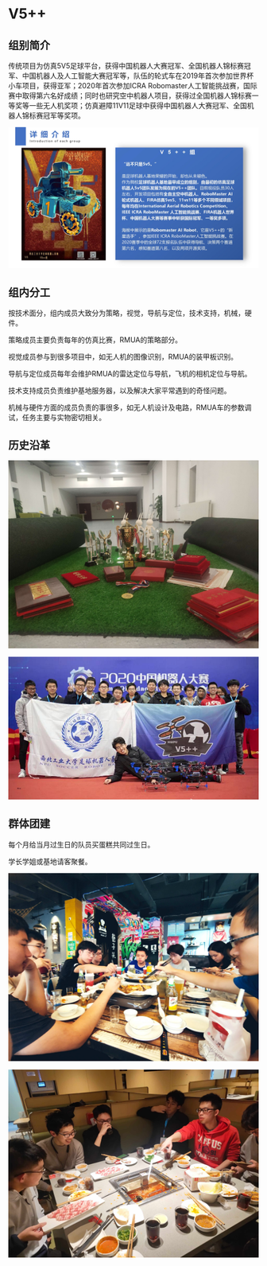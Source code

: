 # V5++

## 组别简介

​	传统项目为仿真5V5足球平台，获得中国机器人大赛冠军、全国机器人锦标赛冠军、中国机器人及人工智能大赛冠军等，队伍的轮式车在2019年首次参加世界杯小车项目，获得亚军；2020年首次参加ICRA Robomaster人工智能挑战赛，国际赛中取得第六名好成绩；同时也研究空中机器人项目，获得过全国机器人锦标赛一等奖等一些无人机奖项；仿真避障11V11足球中获得中国机器人大赛冠军、全国机器人锦标赛冠军等奖项。

![V5++](../../resource/questions/V5++-introduction.jpg)

## 组内分工

按技术面分，组内成员大致分为策略，视觉，导航与定位，技术支持，机械，硬件。

策略成员主要负责每年的仿真比赛，RMUA的策略部分。

视觉成员参与到很多项目中，如无人机的图像识别，RMUA的装甲板识别。

导航与定位成员每年会维护RMUA的雷达定位与导航，飞机的相机定位与导航。

技术支持成员负责维护基地服务器，以及解决大家平常遇到的奇怪问题。

机械与硬件方面的成员负责的事很多，如无人机设计及电路，RMUA车的参数调试，任务主要与实物密切相关。

## 历史沿革

![累积的奖项](../../resource/aboutus/prize.jpg)

![2020中国机器人大赛](../../resource/aboutus/2020bigrace.jpg)



## 群体团建

每个月给当月过生日的队员买蛋糕共同过生日。

学长学姐或基地请客聚餐。

![聚餐1](../../resource/aboutus/team_build1.jpg)

![聚餐2](../../resource/aboutus/team_build2.jpg)